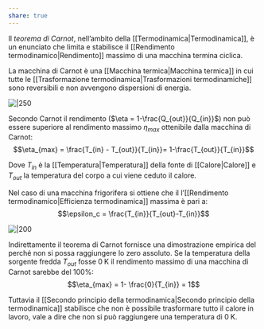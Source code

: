 ```yaml
---
share: true
---
```

Il *teorema di Carnot*, nell’ambito della [[Termodinamica|Termodinamica]], è un enunciato che limita e stabilisce il [[Rendimento termodinamico|Rendimento]] massimo di una macchina termina ciclica.

La macchina di Carnot è una [[Macchina termica|Macchina termica]] in cui tutte le [[Trasformazione termodinamica|Trasformazioni termodinamiche]] sono reversibili e non avvengono dispersioni di energia.

![|250](5781d738c03619f2b8d5ff319dbdecd5_MD5%201.png)

Secondo Carnot il rendimento ($\eta = 1-\frac{Q_{out}}{Q_{in}}$) non può essere superiore al rendimento massimo $\eta_{max}$ ottenibile dalla macchina di Carnot:
$$\eta_{max} = \frac{T_{in} - T_{out}}{T_{in}}= 1-\frac{T_{out}}{T_{in}}$$

Dove $T_{in}$ è la [[Temperatura|Temperatura]] della fonte di [[Calore|Calore]] e $T_{out}$ la temperatura del corpo a cui viene ceduto il calore.

Nel caso di una macchina frigorifera si ottiene che il l’[[Rendimento termodinamico|Efficienza termodinamica]] massima è pari a:
$$\epsilon_c = \frac{T_{in}}{T_{out}-T_{in}}$$

![|200](e3b938ffe786b71f2a84269a66b371f1_MD5%201.png)

Indirettamente il teorema di Carnot fornisce una dimostrazione empirica del perché non si possa raggiungere lo zero assoluto.
Se la temperatura della sorgente fredda $T_{out}$ fosse $0\;\text{K}$ il rendimento massimo di una macchina di Carnot sarebbe del 100%:
$$\eta_{max} = 1- \frac{0}{T_{in}} = 1$$

Tuttavia il [[Secondo principio della termodinamica|Secondo principio della termodinamica]] stabilisce che non è possibile trasformare tutto il calore in lavoro, vale a dire che non si può raggiungere una temperatura di $0\;\text{K}$.